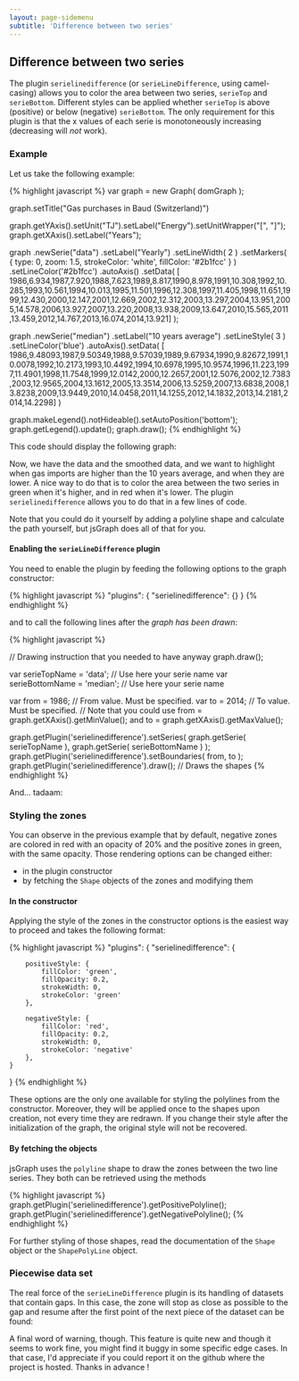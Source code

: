 ```yaml
---
layout: page-sidemenu
subtitle: 'Difference between two series'
---
```

## Difference between two series

The plugin ```serielinedifference``` (or ```serieLineDifference```, using camel-casing) allows you to color the area between two series, ```serieTop``` and ```serieBottom```. Different styles can be applied whether ```serieTop``` is above (positive) or below (negative) ```serieBottom```. The only requirement for this plugin is that the x values of each serie is monotoneously increasing (decreasing will *not* work).

### <a id="doc-example"></a> Example

Let us take the following example:

{% highlight javascript %}
var graph = new Graph( domGraph );

graph.setTitle("Gas purchases in Baud (Switzerland)")

graph.getYAxis().setUnit("TJ").setLabel("Energy").setUnitWrapper("[", "]");
graph.getXAxis().setLabel("Years");

graph
.newSerie("data")
.setLabel("Yearly")
.setLineWidth( 2 )
.setMarkers( { type: 0, zoom: 1.5, strokeColor: 'white', fillColor: '#2b1fcc' } )
.setLineColor('#2b1fcc')
.autoAxis()
.setData( [ 1986,6.934,1987,7.920,1988,7.623,1989,8.817,1990,8.978,1991,10.308,1992,10.285,1993,10.561,1994,10.013,1995,11.501,1996,12.308,1997,11.405,1998,11.651,1999,12.430,2000,12.147,2001,12.669,2002,12.312,2003,13.297,2004,13.951,2005,14.578,2006,13.927,2007,13.220,2008,13.938,2009,13.647,2010,15.565,2011,13.459,2012,14.767,2013,16.074,2014,13.921] );

graph
.newSerie("median")
.setLabel("10 years average")
.setLineStyle( 3 )
.setLineColor('blue')
.autoAxis().setData( [ 1986,9.48093,1987,9.50349,1988,9.57039,1989,9.67934,1990,9.82672,1991,10.0078,1992,10.2173,1993,10.4492,1994,10.6978,1995,10.9574,1996,11.223,1997,11.4901,1998,11.7548,1999,12.0142,2000,12.2657,2001,12.5076,2002,12.7383,2003,12.9565,2004,13.1612,2005,13.3514,2006,13.5259,2007,13.6838,2008,13.8238,2009,13.9449,2010,14.0458,2011,14.1255,2012,14.1832,2013,14.2181,2014,14.2298] )

graph.makeLegend().notHideable().setAutoPosition('bottom');
graph.getLegend().update();
graph.draw();
{% endhighlight %}

This code should display the following graph:

<div id="doc-example-1"></div>

<script>
var graph = new Graph("doc-example-1");

function makeGraph( graph ) {
	graph.resize( 400, 300 );
	graph.setTitle("Gas purchases in Baud (Switzerland)")

	graph.getYAxis().setUnit("TJ").setLabel("Energy").setUnitWrapper("[", "]");
	graph.getXAxis().setLabel("Years");

	graph
	.newSerie("data")
	.setLabel("Yearly")
	.setLineWidth( 2 )
	.setMarkers( { type: 0, zoom: 1.5, strokeColor: 'white', fillColor: '#2b1fcc' } )
	.setLineColor('#2b1fcc')
	.autoAxis()
	.setData( [ 1986,6.934,1987,7.920,1988,7.623,1989,8.817,1990,8.978,1991,10.308,1992,10.285,1993,10.561,1994,10.013,1995,11.501,1996,12.308,1997,11.405,1998,11.651,1999,12.430,2000,12.147,2001,12.669,2002,12.312,2003,13.297,2004,13.951,2005,14.578,2006,13.927,2007,13.220,2008,13.938,2009,13.647,2010,15.565,2011,13.459,2012,14.767,2013,16.074,2014,13.921] );

	graph
	.newSerie("median")
	.setLabel("10 years average")
	.setLineStyle( 3 )
	.setLineColor('blue')
	.autoAxis().setData( [ 1986,9.48093,1987,9.50349,1988,9.57039,1989,9.67934,1990,9.82672,1991,10.0078,1992,10.2173,1993,10.4492,1994,10.6978,1995,10.9574,1996,11.223,1997,11.4901,1998,11.7548,1999,12.0142,2000,12.2657,2001,12.5076,2002,12.7383,2003,12.9565,2004,13.1612,2005,13.3514,2006,13.5259,2007,13.6838,2008,13.8238,2009,13.9449,2010,14.0458,2011,14.1255,2012,14.1832,2013,14.2181,2014,14.2298] )

	graph.makeLegend().notHideable().setAutoPosition('bottom');
	graph.getLegend().update();
	graph.draw();
}

makeGraph( graph );
</script>

Now, we have the data and the smoothed data, and we want to highlight when gas imports are higher than the 10 years average, and when they are lower. A nice way to do that is to color the area between the two series in green when it's higher, and in red when it's lower. The plugin ```serielinedifference``` allows you to do that in a few lines of code.

Note that you could do it yourself by adding a polyline shape and calculate the path yourself, but jsGraph does all of that for you.

#### <a id="doc-example-enable"></a> Enabling the ```serieLineDifference``` plugin

You need to enable the plugin by feeding the following options to the graph constructor:

{% highlight javascript %}
"plugins": {
	"serielinedifference": {}
} 
{% endhighlight %}

and to call the following lines after the *graph has been drawn*:

{% highlight javascript %}

// Drawing instruction that you needed to have anyway
graph.draw();

var serieTopName = 'data'; // Use here your serie name
var serieBottomName = 'median'; // Use here your serie name

var from = 1986; // From value. Must be specified.
var to = 2014; // To value. Must be specified.
// Note that you could use from = graph.getXAxis().getMinValue(); and to = graph.getXAxis().getMaxValue();

graph.getPlugin('serielinedifference').setSeries( graph.getSerie( serieTopName ), graph.getSerie( serieBottomName ) );
graph.getPlugin('serielinedifference').setBoundaries( from, to );
graph.getPlugin('serielinedifference').draw(); // Draws the shapes
{% endhighlight %}

And... tadaam:

<div id="doc-example-2"></div>

<script>
var graph = new Graph("doc-example-2", {
	plugins: {
		'serielinedifference': {}
	} 
});

makeGraph( graph );


var serieTopName = 'data'; // Use here your serie name
var serieBottomName = 'median'; // Use here your serie name

var from = 1986; // From value. Must be specified.
var to = 2014; // To value. Must be specified.
// Note that you could use from = graph.getXAxis().getMinValue(); and to = graph.getXAxis().getMaxValue();

graph.getPlugin('serielinedifference').setSeries( graph.getSerie( serieTopName ), graph.getSerie( serieBottomName ) );
graph.getPlugin('serielinedifference').setBoundaries( from, to );
graph.getPlugin('serielinedifference').draw(); // Draws the shapes

</script>

### <a id="doc-styling"></a> Styling the zones

You can observe in the previous example that by default, negative zones are colored in red with an opacity of 20% and the positive zones in green, with the same opacity. Those rendering options can be changed either:

* in the plugin constructor
* by fetching the ```Shape``` objects of the zones and modifying them

####  <a id="doc-styling-constructor"></a> In the constructor

Applying the style of the zones in the constructor options is the easiest way to proceed and takes the following format:


{% highlight javascript %}
"plugins": {
	"serielinedifference": {

		positiveStyle: {
	    	fillColor: 'green',
	    	fillOpacity: 0.2,
	    	strokeWidth: 0,
	    	strokeColor: 'green'
	    },

	    negativeStyle: {
	    	fillColor: 'red',
	    	fillOpacity: 0.2,
	    	strokeWidth: 0,
	    	strokeColor: 'negative'
	    },
	}
} 
{% endhighlight %}

These options are the only one available for styling the polylines from the constructor. Moreover, they will be applied once to the shapes upon creation, not every time they are redrawn. If you change their style after the initialization of the graph, the original style will not be recovered.

####  <a id="doc-styling-objects"></a> By fetching the objects

jsGraph uses the ```polyline``` shape to draw the zones between the two line series. They both can be retrieved using the  methods

{% highlight javascript %}
graph.getPlugin('serielinedifference').getPositivePolyline();
graph.getPlugin('serielinedifference').getNegativePolyline();
{% endhighlight %}

For further styling of those shapes, read the documentation of the ```Shape``` object or the ```ShapePolyLine``` object.

###  <a id="doc-piecewise"></a> Piecewise data set

The real force of the ```serieLineDifference``` plugin is its handling of datasets that contain gaps. In this case, the zone will stop as close as possible to the gap and resume after the first point of the next piece of the dataset can be found:

<div id="doc-example-3"></div>

<script>
var graph = new Graph("doc-example-3", {
	plugins: {
		'serielinedifference': {}
	} 
});

graph.resize( 400, 300 );

graph
.newSerie("s1")
.autoAxis()
.setData( [ [ 0, 0, 1, 1, 2, 3 ], [ 4, 6, 5, 10, 6, 10 ], [ 7, 6, 8, 5, 9, 4, 10, 3 ] ] );

graph
.newSerie("s2")
.autoAxis().setData( [ [ 0, 4, 1, 3, 2, 1, 3, -1], [  4, -1, 5, 7, 6, 15, 7, 7, 8, 1, 9, 1, 10, 1 ] ] )

graph.draw();

graph.getPlugin('serielinedifference').setSeries( graph.getSerie('s1'), graph.getSerie('s2') );
graph.getPlugin('serielinedifference').setBoundaries(0, 10 );
graph.getPlugin('serielinedifference').draw();

</script>

A final word of warning, though. This feature is quite new and though it seems to work fine, you might find it buggy in some specific edge cases. In that case, I'd appreciate if you could report it on the github where the project is hosted. Thanks in advance !